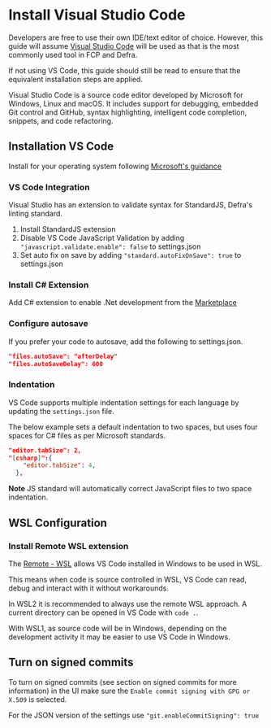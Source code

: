 # Install Visual Studio Code

Developers are free to use their own IDE/text editor of choice.  However, this guide will assume [Visual Studio Code](https://code.visualstudio.com/) will be used as that is the most commonly used tool in FCP and Defra.

If not using VS Code, this guide should still be read to ensure that the equivalent installation steps are applied.

Visual Studio Code is a source code editor developed by Microsoft for Windows, Linux and macOS. It includes support for debugging, embedded Git control and GitHub, syntax highlighting, intelligent code completion, snippets, and code refactoring.

## Installation VS Code

Install for your operating system following [Microsoft's guidance](https://code.visualstudio.com/download)


### VS Code Integration

Visual Studio has an extension to validate syntax for StandardJS, Defra's linting standard.

1. Install StandardJS extension
1. Disable VS Code JavaScript Validation by adding `"javascript.validate.enable": false` to settings.json
1. Set auto fix on save by adding `"standard.autoFixOnSave": true` to settings.json

### Install C# Extension

Add C# extension to enable .Net development from the [Marketplace](https://marketplace.visualstudio.com/items?itemName=ms-vscode.csharp)

### Configure autosave

If you prefer your code to autosave, add the following to settings.json.

```json
"files.autoSave": "afterDelay"
"files.autoSaveDelay": 600
```

### Indentation

VS Code supports multiple indentation settings for each language by updating the `settings.json` file.

The below example sets a default indentation to two spaces, but uses four spaces for C# files as per Microsoft standards.

```json
"editor.tabSize": 2,
"[csharp]":{
    "editor.tabSize": 4,
  },
```

**Note** JS standard will automatically correct JavaScript files to two space indentation.

## WSL Configuration
### Install Remote WSL extension

The [Remote - WSL](https://marketplace.visualstudio.com/items?itemName=ms-vscode-remote.remote-wsl) allows VS Code installed in Windows to be used in WSL.

This means when code is source controlled in WSL, VS Code can read, debug and interact with it without workarounds.

In WSL2 it is recommended to always use the remote WSL approach.  A current directory can be opened in VS Code with `code .`.

With WSL1, as source code will be in Windows, depending on the development activity it may be easier to use VS Code in Windows.

## Turn on signed commits

To turn on signed commits (see section on signed commits for more information) in the UI make sure the `Enable commit signing with GPG or X.509` is selected. 

For the JSON version of the settings use `"git.enableCommitSigning": true`
